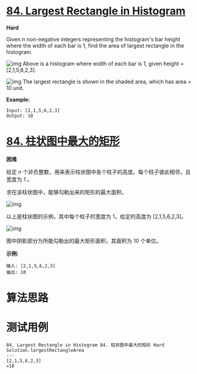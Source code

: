# [84. Largest Rectangle in Histogram][enTitle]

**Hard**

Given  *n*  non-negative integers representing the histogram's bar height where the width of each bar is 1, find the area of largest rectangle in the histogram.



![img](https://assets.leetcode.com/uploads/2018/10/12/histogram.png) Above is a histogram where width of each bar is 1, given height = [2,1,5,6,2,3].



![img](https://assets.leetcode.com/uploads/2018/10/12/histogram_area.png) The largest rectangle is shown in the shaded area, which has area = 10 unit.



**Example:** 

```
Input: [2,1,5,6,2,3]
Output: 10

```


# [84. 柱状图中最大的矩形][cnTitle]

**困难**

给定  *n*  个非负整数，用来表示柱状图中各个柱子的高度。每个柱子彼此相邻，且宽度为 1 。

求在该柱状图中，能够勾勒出来的矩形的最大面积。



![img](https://assets.leetcode-cn.com/aliyun-lc-upload/uploads/2018/10/12/histogram.png)

以上是柱状图的示例，其中每个柱子的宽度为 1，给定的高度为 [2,1,5,6,2,3]。



![img](https://assets.leetcode-cn.com/aliyun-lc-upload/uploads/2018/10/12/histogram_area.png)

图中阴影部分为所能勾勒出的最大矩形面积，其面积为 10 个单位。



**示例:** 

```
输入: [2,1,5,6,2,3]
输出: 10
```




# 算法思路

# 测试用例
```
84. Largest Rectangle in Histogram 84. 柱状图中最大的矩形 Hard
Solution.largestRectangleArea
---
[2,1,5,6,2,3]
=10
```

[enTitle]: https://leetcode.com/problems/largest-rectangle-in-histogram/
[cnTitle]: https://leetcode-cn.com/problems/largest-rectangle-in-histogram/
